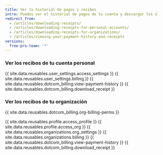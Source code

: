 ```yaml
---
title: Ver tu historial de pagos y recibos
intro: Puedes ver el historial de pagos de tu cuenta y descargar los últimos recibos en cualquier momento.
redirect_from:
  - /articles/downloading-receipts/
  - /articles/downloading-receipts-for-personal-accounts/
  - /articles/downloading-receipts-for-organizations/
  - /articles/viewing-your-payment-history-and-receipts
versions:
  free-pro-team: '*'
---
```


### Ver los recibos de tu cuenta personal

{{ site.data.reusables.user_settings.access_settings }}
{{ site.data.reusables.user_settings.billing }}
{{ site.data.reusables.dotcom_billing.view-payment-history }}
{{ site.data.reusables.dotcom_billing.download_receipt }}

### Ver los recibos de tu organización

{{ site.data.reusables.dotcom_billing.org-billing-perms }}

{{ site.data.reusables.profile.access_profile }}
{{ site.data.reusables.profile.access_org }}
{{ site.data.reusables.organizations.org_settings }}
{{ site.data.reusables.organizations.billing }}
{{ site.data.reusables.dotcom_billing.view-payment-history }}
{{ site.data.reusables.dotcom_billing.download_receipt }}
